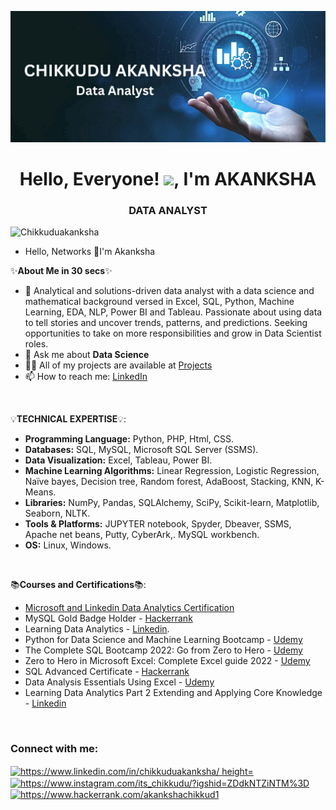 ![logo](https://github.com/Chikkuduakanksha/Chikkuduakanksha/blob/main/CHIKKUDU%20AKANKSHA.png)


<h1 align="center">Hello, Everyone! <img src="https://raw.githubusercontent.com/MartinHeinz/MartinHeinz/master/wave.gif" width="30px">, I'm AKANKSHA</h1>
<h3 align="center">DATA ANALYST</h3>


<p align="left"> <img src="https://komarev.com/ghpvc/?username=Chikkuduakanksha&label=Profile%20views&color=0e75b6&style=flat" alt="Chikkuduakanksha" /> </p>

- Hello, Networks 👋I'm Akanksha

✨**About Me in 30 secs**✨
  
- 🔭 Analytical and solutions-driven data analyst with a data science and mathematical background versed in Excel, SQL, Python, Machine Learning, EDA, NLP, Power BI and Tableau. Passionate about using data to tell stories and uncover trends, patterns, and predictions. Seeking opportunities to take on more responsibilities and grow in Data Scientist roles.
- 💬 Ask me about **Data Science**
- 👨‍💻 All of my projects are available at [Projects](https://github.com/Chikkuduakanksha?tab=repositories)
- 📫 How to reach me: [LinkedIn](www.linkedin.com/in/chikkuduakanksha)


<p>&nbsp;</p>


💡**TECHNICAL EXPERTISE**💡:
- **Programming Language:** Python, PHP, Html, CSS.
- **Databases:** SQL, MySQL, Microsoft SQL Server (SSMS).
- **Data Visualization:** Excel, Tableau, Power BI.
- **Machine Learning Algorithms:** Linear Regression, Logistic Regression, Naïve bayes, Decision tree, Random forest, AdaBoost, Stacking, KNN, K-Means.
- **Libraries:** NumPy, Pandas, SQLAlchemy, SciPy, Scikit-learn, Matplotlib, Seaborn, NLTK.
- **Tools & Platforms:** JUPYTER notebook, Spyder, Dbeaver, SSMS, Apache net beans, Putty, CyberArk,. MySQL workbench.
- **OS:** Linux, Windows.


 <p>&nbsp;</p>


 📚**Courses and Certifications**📚:
 
 - [Microsoft and Linkedin Data Analytics Certification](https://drive.google.com/file/d/1o_sTF41t89-dP-96x5iWJNt9O1aDnYrz/view)
 - MySQL Gold Badge Holder - [Hackerrank](https://www.hackerrank.com/akankshachikkud1)
 - Learning Data Analytics - [Linkedin](https://drive.google.com/file/d/1vcBn6V6SviUhGpptKSblB8ACm-JT4A8E/view).
 - Python for Data Science and Machine Learning Bootcamp - [Udemy](https://drive.google.com/file/d/1e_hekhrADJOQk1rtAnjpsxuAc5WeH90O/view)
 - The Complete SQL Bootcamp 2022: Go from Zero to Hero - [Udemy](https://drive.google.com/file/d/16LXJcxa0ie31IiA1xoGJnjViZk08HD1I/view)
 - Zero to Hero in Microsoft Excel: Complete Excel guide 2022 - [Udemy](https://drive.google.com/file/d/18wOMAIqH-pGcOo1X7LkrdLG0eK-VRZ38/view)
 - SQL Advanced Certificate - [Hackerrank](https://www.hackerrank.com/certificates/5f8c857c9661)
 - Data Analysis Essentials Using Excel - [Udemy](https://drive.google.com/file/d/1upW-oAUgxw2iiLJgkN3b8vVpOw2nQ7MC/view)
 - Learning Data Analytics Part 2 Extending and Applying Core Knowledge - [Linkedin](https://drive.google.com/file/d/10LW71aJn9s8KRaa4RGLjW23q3wQejYMB/view)

 
 <p>&nbsp;</p>
 
<h3 align="left">Connect with me:</h3>
<p align="left">
<a href="https://www.linkedin.com/in/chikkuduakanksha/" target="blank"><img align="center" src="https://raw.githubusercontent.com/rahuldkjain/github-profile-readme-generator/master/src/images/icons/Social/linked-in-alt.svg" alt="https://www.linkedin.com/in/chikkuduakanksha/ height="30" width="40" /></a>
<a href="https://www.instagram.com/its_chikkudu/?igshid=ZDdkNTZiNTM%3D" target="blank"><img align="center" src="https://raw.githubusercontent.com/rahuldkjain/github-profile-readme-generator/master/src/images/icons/Social/instagram.svg" alt="https://www.instagram.com/its_chikkudu/?igshid=ZDdkNTZiNTM%3D" height="30" width="40" /></a>
<a href="https://www.hackerrank.com/akankshachikkud1" target="blank"><img align="center" src="https://raw.githubusercontent.com/rahuldkjain/github-profile-readme-generator/master/src/images/icons/Social/hackerrank.svg" alt="https://www.hackerrank.com/akankshachikkud1" height="30" width="40" /></a>
</p>
